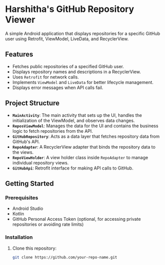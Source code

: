 
# Harshitha's GitHub Repository Viewer

A simple Android application that displays repositories for a specific GitHub user using Retrofit, ViewModel, LiveData, and RecyclerView.

## Features

- Fetches public repositories of a specified GitHub user.
- Displays repository names and descriptions in a RecyclerView.
- Uses `Retrofit` for network calls.
- Implements `ViewModel` and `LiveData` for better lifecycle management.
- Displays error messages when API calls fail.

## Project Structure

- **`MainActivity`**: The main activity that sets up the UI, handles the initialization of the ViewModel, and observes data changes.
- **`ReposViewModel`**: Manages the data for the UI and contains the business logic to fetch repositories from the API.
- **`GitHubRepository`**: Acts as a data layer that fetches repository data from GitHub's API.
- **`RepoAdapter`**: A RecyclerView adapter that binds the repository data to the views.
- **`RepoViewHolder`**: A view holder class inside `RepoAdapter` to manage individual repository views.
- **`GitHubApi`**: Retrofit interface for making API calls to GitHub.

## Getting Started

### Prerequisites

- Android Studio
- Kotlin
- GitHub Personal Access Token (optional, for accessing private repositories or avoiding rate limits)

### Installation

1. Clone this repository:

   ```bash
   git clone https://github.com/your-repo-name.git
